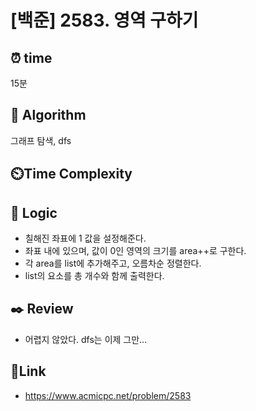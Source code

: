 # [백준] 2583. 영역 구하기    
 
## ⏰  **time**
15분 

## :pushpin: **Algorithm**
그래프 탐색, dfs

## ⏲️**Time Complexity**


## :round_pushpin: **Logic**
- 칠해진 좌표에 1 값을 설정해준다.
- 좌표 내에 있으며, 값이 0인 영역의 크기를 area++로 구한다.
- 각 area를 list에 추가해주고, 오름차순 정렬한다.
- list의 요소를 총 개수와 함께 출력한다.

## :black_nib: **Review**
- 어렵지 않았다. dfs는 이제 그만... 

## 📡**Link**
- https://www.acmicpc.net/problem/2583
